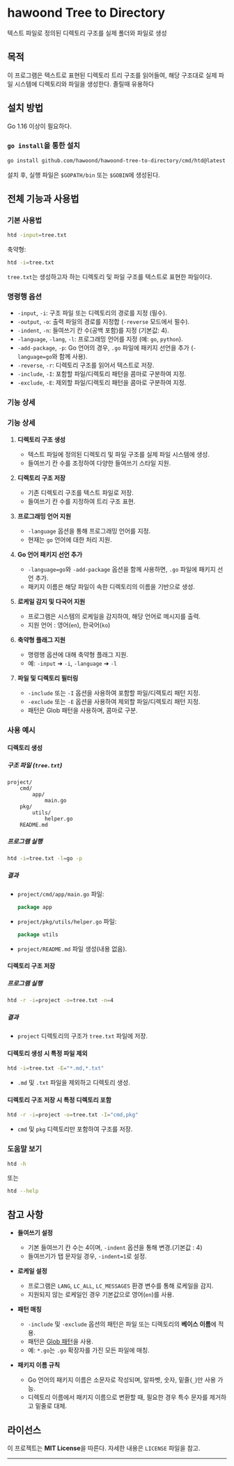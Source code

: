 # hawoond Tree to Directory

텍스트 파일로 정의된 디렉토리 구조를 실제 폴더와 파일로 생성

## 목적

이 프로그램은 텍스트로 표현된 디렉토리 트리 구조를 읽어들여, 해당 구조대로 실제 파일 시스템에 디렉토리와 파일을 생성한다. 졸릴때 유용하다

## 설치 방법

Go 1.16 이상이 필요하다.

### `go install`을 통한 설치

```bash
go install github.com/hawoond/hawoond-tree-to-directory/cmd/htd@latest
```

설치 후, 실행 파일은 `$GOPATH/bin` 또는 `$GOBIN`에 생성된다.

## 전체 기능과 사용법

### 기본 사용법

```bash
htd -input=tree.txt
```

축약형:

```bash
htd -i=tree.txt
```

`tree.txt`는 생성하고자 하는 디렉토리 및 파일 구조를 텍스트로 표현한 파일이다.

### 명령행 옵션

- `-input`, `-i`: 구조 파일 또는 디렉토리의 경로를 지정 (필수).
- `-output`, `-o`: 출력 파일의 경로를 지정합 (`-reverse` 모드에서 필수).
- `-indent`, `-n`: 들여쓰기 칸 수(공백 포함)를 지정 (기본값: 4).
- `-language`, `-lang`, `-l`: 프로그래밍 언어를 지정 (예: `go`, `python`).
- `-add-package`, `-p`: Go 언어의 경우, `.go` 파일에 패키지 선언을 추가 (`-language=go`와 함께 사용).
- `-reverse`, `-r`: 디렉토리 구조를 읽어서 텍스트로 저장.
- `-include`, `-I`: 포함할 파일/디렉토리 패턴을 콤마로 구분하여 지정.
- `-exclude`, `-E`: 제외할 파일/디렉토리 패턴을 콤마로 구분하여 지정.

### 기능 상세
### 기능 상세

1. **디렉토리 구조 생성**

   - 텍스트 파일에 정의된 디렉토리 및 파일 구조를 실제 파일 시스템에 생성.
   - 들여쓰기 칸 수를 조정하여 다양한 들여쓰기 스타일 지원.

2. **디렉토리 구조 저장**

   - 기존 디렉토리 구조를 텍스트 파일로 저장.
   - 들여쓰기 칸 수를 지정하여 트리 구조 표현.

3. **프로그래밍 언어 지원**

   - `-language` 옵션을 통해 프로그래밍 언어를 지정.
   - 현재는 `go` 언어에 대한 처리 지원.

4. **Go 언어 패키지 선언 추가**

   - `-language=go`와 `-add-package` 옵션을 함께 사용하면, `.go` 파일에 패키지 선언 추가.
   - 패키지 이름은 해당 파일이 속한 디렉토리의 이름을 기반으로 생성.

5. **로케일 감지 및 다국어 지원**

   - 프로그램은 시스템의 로케일을 감지하여, 해당 언어로 메시지를 출력.
   - 지원 언어 : 영어(`en`), 한국어(`ko`)

6. **축약형 플래그 지원**

   - 명령행 옵션에 대해 축약형 플래그 지원.
   - 예: `-input` ➔ `-i`, `-language` ➔ `-l`

7. **파일 및 디렉토리 필터링**

   - `-include` 또는 `-I` 옵션을 사용하여 포함할 파일/디렉토리 패턴 지정.
   - `-exclude` 또는 `-E` 옵션을 사용하여 제외할 파일/디렉토리 패턴 지정.
   - 패턴은 Glob 패턴을 사용하며, 콤마로 구분.

### 사용 예시

#### 디렉토리 생성

##### 구조 파일 (`tree.txt`)

```
project/
    cmd/
        app/
            main.go
    pkg/
        utils/
            helper.go
    README.md
```

##### 프로그램 실행

```bash
htd -i=tree.txt -l=go -p
```

##### 결과

- `project/cmd/app/main.go` 파일:

  ```go
  package app

  ```

- `project/pkg/utils/helper.go` 파일:

  ```go
  package utils

  ```

- `project/README.md` 파일 생성(내용 없음).

#### 디렉토리 구조 저장

##### 프로그램 실행

```bash
htd -r -i=project -o=tree.txt -n=4
```

##### 결과

- `project` 디렉토리의 구조가 `tree.txt` 파일에 저장.

#### 디렉토리 생성 시 특정 파일 제외

```bash
htd -i=tree.txt -E="*.md,*.txt"
```

- `.md` 및 `.txt` 파일을 제외하고 디렉토리 생성.

#### 디렉토리 구조 저장 시 특정 디렉토리 포함

```bash
htd -r -i=project -o=tree.txt -I="cmd,pkg"
```

- `cmd` 및 `pkg` 디렉토리만 포함하여 구조를 저장.

### 도움말 보기

```bash
htd -h
```

또는

```bash
htd --help
```

## 참고 사항

- **들여쓰기 설정**

  - 기본 들여쓰기 칸 수는 4이며, `-indent` 옵션을 통해 변경.(기본값 : 4)
  - 들여쓰기가 탭 문자일 경우, `-indent=1`로 설정.

- **로케일 설정**

  - 프로그램은 `LANG`, `LC_ALL`, `LC_MESSAGES` 환경 변수를 통해 로케일을 감지.
  - 지원되지 않는 로케일인 경우 기본값으로 영어(`en`)를 사용.

- **패턴 매칭**

  - `-include` 및 `-exclude` 옵션의 패턴은 파일 또는 디렉토리의 **베이스 이름**에 적용.
  - 패턴은 [Glob 패턴](https://golang.org/pkg/path/filepath/#Match)을 사용.
  - 예: `*.go`는 `.go` 확장자를 가진 모든 파일에 매칭.

- **패키지 이름 규칙**

  - Go 언어의 패키지 이름은 소문자로 작성되며, 알파벳, 숫자, 밑줄(`_`)만 사용 가능.
  - 디렉토리 이름에서 패키지 이름으로 변환할 때, 필요한 경우 특수 문자를 제거하고 밑줄로 대체.

## 라이선스

이 프로젝트는 **MIT License**을 따른다. 자세한 내용은 `LICENSE` 파일을 참고.

---